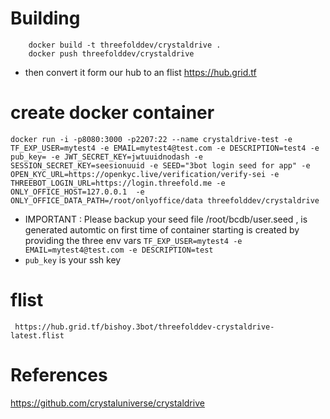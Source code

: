 # Building

```
    docker build -t threefolddev/crystaldrive . 
    docker push threefolddev/crystaldrive
```
- then convert it form our hub to an flist https://hub.grid.tf

# create docker container 

```
docker run -i -p8080:3000 -p2207:22 --name crystaldrive-test -e TF_EXP_USER=mytest4 -e EMAIL=mytest4@test.com -e DESCRIPTION=test4 -e pub_key= -e JWT_SECRET_KEY=jwtuuidnodash -e SESSION_SECRET_KEY=seesionuuid -e SEED="3bot login seed for app" -e OPEN_KYC_URL=https://openkyc.live/verification/verify-sei -e THREEBOT_LOGIN_URL=https://login.threefold.me -e ONLY_OFFICE_HOST=127.0.0.1  -e ONLY_OFFICE_DATA_PATH=/root/onlyoffice/data threefolddev/crystaldrive
```


- IMPORTANT : Please backup your seed file /root/bcdb/user.seed , is generated automtic on first time of container starting 
		is created by providing the three env vars
		```
		TF_EXP_USER=mytest4 -e EMAIL=mytest4@test.com -e DESCRIPTION=test
		```
-  ``` pub_key ```  is your ssh key 

# flist
	 https://hub.grid.tf/bishoy.3bot/threefolddev-crystaldrive-latest.flist
# References

https://github.com/crystaluniverse/crystaldrive
